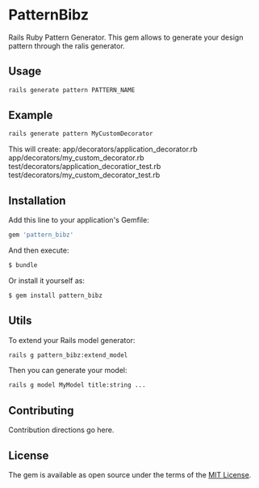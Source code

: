 # PatternBibz
Rails Ruby Pattern Generator.
This gem allows to generate your design pattern through the ralis generator.

## Usage
```bash
rails generate pattern PATTERN_NAME
```

## Example
```bash
rails generate pattern MyCustomDecorator
```

This will create:
    app/decorators/application_decorator.rb
    app/decorators/my_custom_decorator.rb
    test/decorators/application_decoratior_test.rb
    test/decorators/my_custom_decorator_test.rb

## Installation
Add this line to your application's Gemfile:

```ruby
gem 'pattern_bibz'
```

And then execute:
```bash
$ bundle
```

Or install it yourself as:
```bash
$ gem install pattern_bibz
```

## Utils
To extend your Rails model generator:
```bash
rails g pattern_bibz:extend_model
```

Then you can generate your model:
```bash
rails g model MyModel title:string ...
```

## Contributing
Contribution directions go here.

## License
The gem is available as open source under the terms of the [MIT License](https://opensource.org/licenses/MIT).
